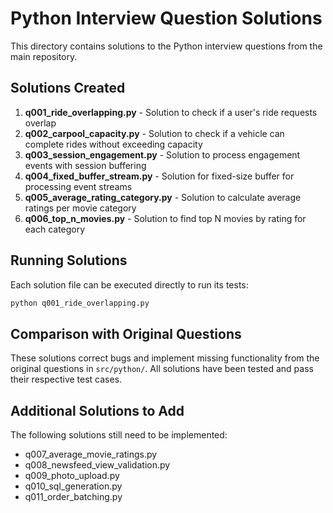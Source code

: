 # Python Interview Question Solutions

This directory contains solutions to the Python interview questions from the main repository.

## Solutions Created

1. **q001_ride_overlapping.py** - Solution to check if a user's ride requests overlap
2. **q002_carpool_capacity.py** - Solution to check if a vehicle can complete rides without exceeding capacity
3. **q003_session_engagement.py** - Solution to process engagement events with session buffering
4. **q004_fixed_buffer_stream.py** - Solution for fixed-size buffer for processing event streams
5. **q005_average_rating_category.py** - Solution to calculate average ratings per movie category
6. **q006_top_n_movies.py** - Solution to find top N movies by rating for each category

## Running Solutions

Each solution file can be executed directly to run its tests:

```bash
python q001_ride_overlapping.py
```

## Comparison with Original Questions

These solutions correct bugs and implement missing functionality from the original questions in `src/python/`. All solutions have been tested and pass their respective test cases.

## Additional Solutions to Add

The following solutions still need to be implemented:

- q007_average_movie_ratings.py
- q008_newsfeed_view_validation.py
- q009_photo_upload.py
- q010_sql_generation.py
- q011_order_batching.py 